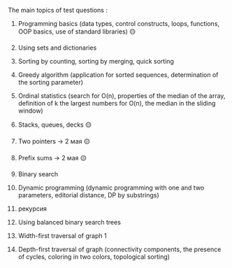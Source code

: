 The main topics of test questions : 
1. Programming basics (data types, control constructs, loops, functions, OOP basics, use of standard libraries)  🟡
2. Using sets and dictionaries 
3. Sorting by counting, sorting by merging, quick sorting 
4. Greedy algorithm (application for sorted sequences, determination of the sorting parameter) 
5. Ordinal statistics (search for O(n), properties of the median of the array, definition of k the largest numbers for O(n), the median in the sliding window)  
6. Stacks, queues, decks   🟡
7. Two pointers  -> 2 мая 🟡
8. Prefix sums   -> 2 мая 🟡
9. Binary search  
10. Dynamic programming (dynamic programming with one and two parameters, editorial distance, DP by substrings) 
11. рекурсия 





12. Using balanced binary search trees 
13. Width-first traversal of graph 1
14. Depth-first traversal of graph (connectivity components, the presence of cycles, coloring in two colors, topological sorting)


 